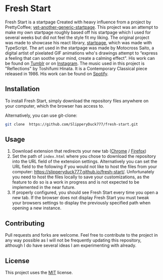 # Fresh Start
Fresh Start is a startpage Created with heavy influence from a project by PrettyCoffee; [yet-another-generic-startpage](https://github.com/PrettyCoffee/yet-another-generic-startpage).  This project was an attempt to make my own startpage roughly based off his startpage which I used for several weeks but did not feel the style fit my liking.  The original project was made to showcase his react library, [startpage](https://github.com/PrettyCoffee/startpage), which was made with TypeScript. The art used in the startpage was made by Motocross Saito, a digital artist of pixelated GIF animations who's drawings attempt to “express a feeling that can soothe your mind, create a calming effect". His work can be found on [Tumblr](https://motocross-arts.tumblr.com/) or on [Instagram](https://www.instagram.com/moot_sai/). The music used in this project is "Reflections" by Toshifumi Hinata. It is a Contemporary Classical piece released in 1986. His work can be found on [Spotify](https://open.spotify.com/artist/08tfDO4dSrwxax35a3HIMC).

## Installation

To install Fresh Start, simply download the repository files anywhere on your computer, which the browser has access to. 

Alternatively, you can use git-clone:

```bash
git clone  https://github.com/SlipperyDuck777/fresh-start.git
```

## Usage

1. Download extension that redirects your new tab ([Chrome](https://chrome.google.com/webstore/detail/new-tab-redirect/icpgjfneehieebagbmdbhnlpiopdcmna) / [Firefox](https://addons.mozilla.org/en-US/firefox/addon/new-tab-override/))
2. Set the path of `index.html` where you chose to download the repository into the URL field of the extension settings. Alternatively you can set the URL field to the following if you would not like to host the files from your computer: https://slipperyduck777.github.io/fresh-start/. Unfortunately you need to host the files locally to save your customizations, as the feature to do so is a work in progress and is not expected to be implemented in the near future.
3. If properly configured, you should see Fresh Start every time you open a new tab. If the browser does not display Fresh Start you must tweak your browsers settings to display the previously specified path when opening a new instance.
## Contributing
Pull requests and forks are welcome. Feel free to contribute to the project in any way possible as I will not be frequently updating this repository, although I do have several ideas I am experimenting with already.

## License
This project uses the [MIT](https://choosealicense.com/licenses/mit/) license.

